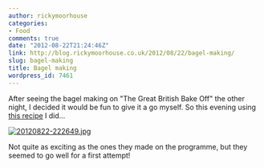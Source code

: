 ```yaml
---
author: rickymoorhouse
categories:
- Food
comments: true
date: "2012-08-22T21:24:46Z"
link: http://blog.rickymoorhouse.co.uk/2012/08/22/bagel-making/
slug: bagel-making
title: Bagel making
wordpress_id: 7461
---
```


After seeing the bagel making on "The Great British Bake Off" the other night, I decided it would be fun to give it a go myself. So this evening using [this recipe](http://mobile.seriouseats.com/recipes/2011/03/how-to-make-homemade-bagels-a-la-jo-goldenberg-recipe.html) I did…

[![20120822-222649.jpg](http://rickymoorhouse.files.wordpress.com/2012/08/20120822-222649.jpg)](http://rickymoorhouse.files.wordpress.com/2012/08/20120822-222649.jpg)

Not quite as exciting as the ones they made on the programme, but they seemed to go well for a first attempt!
